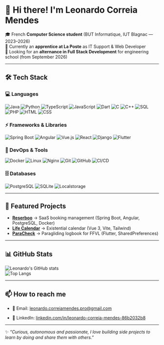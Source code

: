 # 👋 Hi there! I'm Leonardo Correia Mendes

🎓 French **Computer Science student** (BUT Informatique, IUT Blagnac — 2023–2026)  
💼 Currently an **apprentice at La Poste** as IT Support & Web Developer  
🚀 Looking for an **alternance in Full Stack Development** for engineering school (from September 2026)  

---

## 🛠️ Tech Stack

### 💻 Languages
![Java](https://img.shields.io/badge/Java-%23ED8B00.svg?style=flat&logo=java&logoColor=white)
![Python](https://img.shields.io/badge/Python-3776AB.svg?style=flat&logo=python&logoColor=white)
![TypeScript](https://img.shields.io/badge/TypeScript-007ACC.svg?style=flat&logo=typescript&logoColor=white)
![JavaScript](https://img.shields.io/badge/JavaScript-F7DF1E.svg?style=flat&logo=javascript&logoColor=black)
![Dart](https://img.shields.io/badge/Dart-0175C2.svg?style=flat&logo=dart&logoColor=white)
![C](https://img.shields.io/badge/C-00599C.svg?style=flat&logo=c&logoColor=white)
![C++](https://img.shields.io/badge/C++-00599C.svg?style=flat&logo=cplusplus&logoColor=white)
![SQL](https://img.shields.io/badge/SQL-336791.svg?style=flat&logo=postgresql&logoColor=white)
![PHP](https://img.shields.io/badge/PHP-777BB4.svg?style=flat&logo=php&logoColor=white)
![HTML](https://img.shields.io/badge/HTML5-E34F26.svg?style=flat&logo=html5&logoColor=white)
![CSS](https://img.shields.io/badge/CSS3-1572B6.svg?style=flat&logo=css3&logoColor=white)

### ⚡ Frameworks & Libraries
![Spring Boot](https://img.shields.io/badge/Spring%20Boot-6DB33F.svg?style=flat&logo=springboot&logoColor=white)
![Angular](https://img.shields.io/badge/Angular-DD0031.svg?style=flat&logo=angular&logoColor=white)
![Vue.js](https://img.shields.io/badge/Vue.js-4FC08D.svg?style=flat&logo=vue.js&logoColor=white)
![React](https://img.shields.io/badge/React-61DAFB.svg?style=flat&logo=react&logoColor=black)
![Django](https://img.shields.io/badge/Django-092E20.svg?style=flat&logo=django&logoColor=white)
![Flutter](https://img.shields.io/badge/Flutter-02569B.svg?style=flat&logo=flutter&logoColor=white)

### 🐳 DevOps & Tools
![Docker](https://img.shields.io/badge/Docker-2496ED.svg?style=flat&logo=docker&logoColor=white)
![Linux](https://img.shields.io/badge/Linux-FCC624.svg?style=flat&logo=linux&logoColor=black)
![Nginx](https://img.shields.io/badge/Nginx-009639.svg?style=flat&logo=nginx&logoColor=white)
![Git](https://img.shields.io/badge/Git-F05032.svg?style=flat&logo=git&logoColor=white)
![GitHub](https://img.shields.io/badge/GitHub-181717.svg?style=flat&logo=github&logoColor=white)
![CI/CD](https://img.shields.io/badge/CI%2FCD-4285F4.svg?style=flat&logo=githubactions&logoColor=white)

### 🗄️ Databases
![PostgreSQL](https://img.shields.io/badge/PostgreSQL-316192.svg?style=flat&logo=postgresql&logoColor=white)
![SQLite](https://img.shields.io/badge/SQLite-003B57.svg?style=flat&logo=sqlite&logoColor=white)
![Localstorage](https://img.shields.io/badge/LocalStorage-000000.svg?style=flat)

---

## 📌 Featured Projects

- **[Reserboo](https://reserboo.fr)** → SaaS booking management (Spring Boot, Angular, PostgreSQL, Docker)  
- **[Life Calendar](https://lifecalendar.leonardocm.fr)** → Existential calendar (Vue 3, Vite, Tailwind)  
- **[ParaCheck](https://diego-pb.github.io/ParaCheck/)** → Paragliding logbook for FFVL (Flutter, SharedPreferences)  
<!--- - **[Mini-Games](https://flappybird.leonardocm.fr)** → Flappy Bird & Memory Game clones (HTML, CSS, JS Vanilla) --->

---

## 📊 GitHub Stats

![Leonardo's GitHub stats](https://github-readme-stats.vercel.app/api?username=leonardo-correiamendes&show_icons=true&theme=tokyonight)  
![Top Langs](https://github-readme-stats.vercel.app/api/top-langs/?username=leonardo-correiamendes&layout=compact&theme=tokyonight)  
<!--- ![GitHub Streak](https://streak-stats.demolab.com?user=leonardo-correiamendes&theme=tokyonight&hide_border=true)  --->

---

## 📫 How to reach me
- 📧 Email: [leonardo.correiamendes.pro@gmail.com](mailto:leonardo.correiamendes.pro@gmail.com)  
<!--- - 🌐 Portfolio: [leonardocm.fr](https://leonardocm.fr)  --->
- 💼 LinkedIn: [linkedin.com/in/leonardo-correia-mendes-86b2032b8](https://www.linkedin.com/in/leonardo-correia-mendes/)  

---

✨ *“Curious, autonomous and passionate, I love building side projects to learn by doing and share them with others.”*
